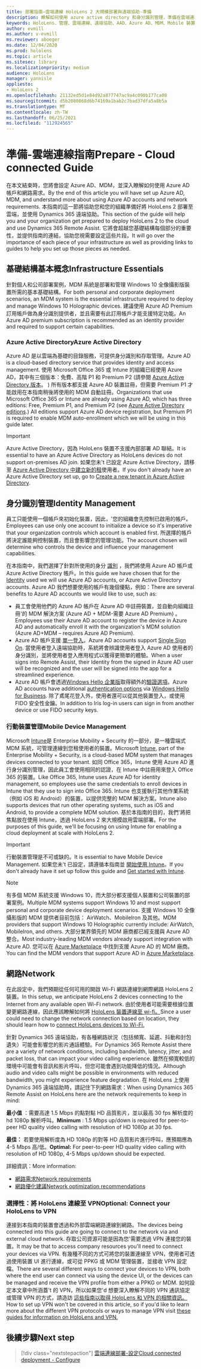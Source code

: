 ```yaml
---
title: 部署指南–雲端連線 HoloLens 2 大規模部署與遠端協助-準備
description: 瞭解如何使用 azure active directory 和身分識別管理，準備在雲端連線的網路上註冊 HoloLens 裝置。
keywords: HoloLens、管理、雲端連線、遠端協助、AAD、Azure AD、MDM、Mobile 裝置管理
author: evmill
ms.author: v-evmill
ms.reviewer: aboeger
ms.date: 12/04/2020
ms.prod: hololens
ms.topic: article
ms.sitesec: library
ms.localizationpriority: medium
audience: HoloLens
manager: yannisle
appliesto:
- HoloLens 2
ms.openlocfilehash: 21132ed5d1e84d92a877747ac9a4c090b177ca08
ms.sourcegitcommit: d5b2080868d6b74169a1bab2c7bad37dfa5a8b5a
ms.translationtype: MT
ms.contentlocale: zh-TW
ms.lasthandoff: 06/25/2021
ms.locfileid: "112924565"
---
```

# <a name="prepare---cloud-connected-guide"></a><span data-ttu-id="9a6c8-104">準備-雲端連線指南</span><span class="sxs-lookup"><span data-stu-id="9a6c8-104">Prepare - Cloud connected Guide</span></span>

<span data-ttu-id="9a6c8-105">在本文結束時，您將會設定 Azure AD、MDM，並深入瞭解如何使用 Azure AD 帳戶和網路需求。</span><span class="sxs-lookup"><span data-stu-id="9a6c8-105">By the end of this article you will have set up Azure AD, MDM, and understand more about using Azure AD accounts and network requirements.</span></span> <span data-ttu-id="9a6c8-106">本指南的這一節將協助您和您的組織準備好將 HoloLens 2 部署至雲端，並使用 Dynamics 365 遠端協助。</span><span class="sxs-lookup"><span data-stu-id="9a6c8-106">This section of the guide will help you and your organization get prepared to deploy HoloLens 2 to the cloud and use Dynamics 365 Remote Assist.</span></span> <span data-ttu-id="9a6c8-107">它將會超越您基礎結構每個部分的重要性，並提供指南的連結，協助您視需要設定這些片段。</span><span class="sxs-lookup"><span data-stu-id="9a6c8-107">It will go over the importance of each piece of your infrastructure as well as providing links to guides to help you set up those pieces as needed.</span></span>

## <a name="infrastructure-essentials"></a><span data-ttu-id="9a6c8-108">基礎結構基本概念</span><span class="sxs-lookup"><span data-stu-id="9a6c8-108">Infrastructure Essentials</span></span>

<span data-ttu-id="9a6c8-109">針對個人和公司部署案例，MDM 系統是部署和管理 Windows 10 全像攝影版裝置所需的基本基礎結構。</span><span class="sxs-lookup"><span data-stu-id="9a6c8-109">For both personal and corporate deployment scenarios, an MDM system is the essential infrastructure required to deploy and manage Windows 10 Holographic devices.</span></span> <span data-ttu-id="9a6c8-110">建議使用 Azure AD Premium 訂用帳戶做為身分識別提供者，並且需要有此訂用帳戶才能支援特定功能。</span><span class="sxs-lookup"><span data-stu-id="9a6c8-110">An Azure AD premium subscription is recommended as an identity provider and required to support certain capabilities.</span></span>

### <a name="azure-active-directory"></a><span data-ttu-id="9a6c8-111">Azure Active Directory</span><span class="sxs-lookup"><span data-stu-id="9a6c8-111">Azure Active Directory</span></span>

<span data-ttu-id="9a6c8-112">Azure AD 是以雲端為基礎的目錄服務，可提供身分識別和存取管理。</span><span class="sxs-lookup"><span data-stu-id="9a6c8-112">Azure AD is a cloud-based directory service that provides identity and access management.</span></span> <span data-ttu-id="9a6c8-113">使用 Microsoft Office 365 或 Intune 的組織已經使用 Azure AD，其中有三個版本：免費、高階 P1 和 Premium P2 (請參閱 [Azure Active Directory 版本](https://azure.microsoft.com/documentation/articles/active-directory-editions)。 ) 所有版本都支援 Azure AD 裝置註冊，但需要 Premium P1 才能啟用在本指南稍後將使用的 MDM 自動註冊。</span><span class="sxs-lookup"><span data-stu-id="9a6c8-113">Organizations that use Microsoft Office 365 or Intune are already using Azure AD, which has three editions: Free, Premium P1, and Premium P2 (see [Azure Active Directory editions](https://azure.microsoft.com/documentation/articles/active-directory-editions).) All editions support Azure AD device registration, but Premium P1 is required to enable MDM auto-enrollment which we will be using in this guide later.</span></span>

> [!IMPORTANT]
> <span data-ttu-id="9a6c8-114">Azure Active Directory，因為 HoloLens 裝置不支援內部部署 AD 聯結。</span><span class="sxs-lookup"><span data-stu-id="9a6c8-114">It is essential to have an Azure Active Directory as HoloLens devices do not support on-premises AD join.</span></span> <span data-ttu-id="9a6c8-115">如果您未&#39;t 已設定 Azure Active Directory，請移至 [Azure Active Directory 中建立新的租](https://docs.microsoft.com/azure/active-directory/fundamentals/active-directory-access-create-new-tenant)使用者。</span><span class="sxs-lookup"><span data-stu-id="9a6c8-115">If you don&#39;t already have an Azure Active Directory set up, go to [Create a new tenant in Azure Active Directory](https://docs.microsoft.com/azure/active-directory/fundamentals/active-directory-access-create-new-tenant).</span></span>

## <a name="identity-management"></a><span data-ttu-id="9a6c8-116">身分識別管理</span><span class="sxs-lookup"><span data-stu-id="9a6c8-116">Identity Management</span></span>

<span data-ttu-id="9a6c8-117">員工只能使用一個帳戶來初始化裝置，因此，&#39;您的組織會先控制已啟用的帳戶。</span><span class="sxs-lookup"><span data-stu-id="9a6c8-117">Employees can use only one account to initialize a device so it&#39;s imperative that your organization controls which account is enabled first.</span></span> <span data-ttu-id="9a6c8-118">所選擇的帳戶將決定誰能夠控制裝置，而且會影響您的管理功能。</span><span class="sxs-lookup"><span data-stu-id="9a6c8-118">The account chosen will determine who controls the device and influence your management capabilities.</span></span>

<span data-ttu-id="9a6c8-119">在本指南中，我們選擇了針對所使用的身分 [識別](https://docs.microsoft.com/hololens/hololens-identity) ，我們將使用 Azure AD 帳戶或 Azure Active Directory 帳戶。</span><span class="sxs-lookup"><span data-stu-id="9a6c8-119">In this guide we have chosen that for the [Identity](https://docs.microsoft.com/hololens/hololens-identity) used we will use Azure AD accounts, or Azure Active Directory accounts.</span></span> <span data-ttu-id="9a6c8-120">Azure AD 我們想要使用的帳戶有幾個優點，例如：</span><span class="sxs-lookup"><span data-stu-id="9a6c8-120">There are several benefits to Azure AD accounts we would like to use, such as:</span></span>

- <span data-ttu-id="9a6c8-121">員工會使用他們的 Azure AD 帳戶在 Azure AD 中註冊裝置，並自動向組織註冊&#39;的 MDM 解決方案 (Azure AD + MDM-需要 Azure AD Premium) 。</span><span class="sxs-lookup"><span data-stu-id="9a6c8-121">Employees use their Azure AD account to register the device in Azure AD and automatically enroll it with the organization&#39;s MDM solution (Azure AD+MDM – requires Azure AD Premium).</span></span>
- <span data-ttu-id="9a6c8-122">Azure AD 帳戶支援 [單一登入](https://docs.microsoft.com/azure/active-directory/manage-apps/what-is-single-sign-on)。</span><span class="sxs-lookup"><span data-stu-id="9a6c8-122">Azure AD accounts support [Single Sign On](https://docs.microsoft.com/azure/active-directory/manage-apps/what-is-single-sign-on).</span></span> <span data-ttu-id="9a6c8-123">當使用者登入遠端協助時，系統將會辨識使用者登入 Azure AD 使用者的身分識別，並將使用者登入應用程式以獲得更簡單的體驗。</span><span class="sxs-lookup"><span data-stu-id="9a6c8-123">When a user signs into Remote Assist, their Identity from the signed in Azure AD user will be recognized and the user will be signed into the app for a streamlined experience.</span></span>
- <span data-ttu-id="9a6c8-124">Azure AD 帳戶會透過[Windows Hello 企業版](https://docs.microsoft.com/windows/security/identity-protection/hello-for-business/hello-identity-verification)取得額外的[驗證選項](https://docs.microsoft.com/hololens/hololens-identity)。</span><span class="sxs-lookup"><span data-stu-id="9a6c8-124">Azure AD accounts have additional [authentication options](https://docs.microsoft.com/hololens/hololens-identity) via [Windows Hello for Business](https://docs.microsoft.com/windows/security/identity-protection/hello-for-business/hello-identity-verification).</span></span> <span data-ttu-id="9a6c8-125">除了鳶尾花登入外，使用者還可以從其他裝置登入，或使用 FIDO 安全性金鑰。</span><span class="sxs-lookup"><span data-stu-id="9a6c8-125">In addition to Iris log-in users can sign in from another device or use FIDO security keys.</span></span>

### <a name="mobile-device-management"></a><span data-ttu-id="9a6c8-126">行動裝置管理</span><span class="sxs-lookup"><span data-stu-id="9a6c8-126">Mobile Device Management</span></span>

<span data-ttu-id="9a6c8-127">Microsoft [Intune](https://docs.microsoft.com/mem/intune/fundamentals/what-is-intune)是 Enterprise Mobility + Security 的一部分，是一種雲端式 MDM 系統，可管理連線到您租使用者的裝置。</span><span class="sxs-lookup"><span data-stu-id="9a6c8-127">Microsoft [Intune](https://docs.microsoft.com/mem/intune/fundamentals/what-is-intune), part of the Enterprise Mobility + Security, is a cloud-based MDM system that manages devices connected to your tenant.</span></span> <span data-ttu-id="9a6c8-128">如同 Office 365，Intune 使用 Azure AD 進行身分識別管理，因此員工會使用相同的認證，在 Intune 中註冊用來登入 Office 365 的裝置。</span><span class="sxs-lookup"><span data-stu-id="9a6c8-128">Like Office 365, Intune uses Azure AD for identity management, so employees use the same credentials to enroll devices in Intune that they use to sign into Office 365.</span></span> <span data-ttu-id="9a6c8-129">Intune 也支援執行其他作業系統（例如 iOS 和 Android）的裝置，以提供完整的 MDM 解決方案。</span><span class="sxs-lookup"><span data-stu-id="9a6c8-129">Intune also supports devices that run other operating systems, such as iOS and Android, to provide a complete MDM solution.</span></span> <span data-ttu-id="9a6c8-130">基於本指南的目的，我們&#39;將把焦點放在使用 Intune，透過 HoloLens 2 來大規模啟用雲端部署。</span><span class="sxs-lookup"><span data-stu-id="9a6c8-130">For the purposes of this guide, we&#39;ll be focusing on using Intune for enabling a cloud deployment at scale with HoloLens 2.</span></span>

> [!IMPORTANT]
> <span data-ttu-id="9a6c8-131">行動裝置管理是不可或缺的。</span><span class="sxs-lookup"><span data-stu-id="9a6c8-131">It is essential to have Mobile Device Management.</span></span> <span data-ttu-id="9a6c8-132">如果您未&#39;t 已設定，請遵循本指南並 [開始使用 Intune](https://docs.microsoft.com/mem/intune/fundamentals/free-trial-sign-up)。</span><span class="sxs-lookup"><span data-stu-id="9a6c8-132">If you don&#39;t already have it set up follow this guide and [Get started with Intune](https://docs.microsoft.com/mem/intune/fundamentals/free-trial-sign-up).</span></span>

> [!NOTE]
> <span data-ttu-id="9a6c8-133">有多個 MDM 系統支援 Windows 10，而大部分都支援個人裝置和公司裝置的部署案例。</span><span class="sxs-lookup"><span data-stu-id="9a6c8-133">Multiple MDM systems support Windows 10 and most support personal and corporate device deployment scenarios.</span></span> <span data-ttu-id="9a6c8-134">支援 Windows 10 全像攝影版的 MDM 提供者目前包括： AirWatch、MobileIron 及其他。</span><span class="sxs-lookup"><span data-stu-id="9a6c8-134">MDM providers that support Windows 10 Holographic currently include: AirWatch, MobileIron, and others.</span></span> <span data-ttu-id="9a6c8-135">大部分業界領先的 MDM 廠商都已經支援與 Azure AD 整合。</span><span class="sxs-lookup"><span data-stu-id="9a6c8-135">Most industry-leading MDM vendors already support integration with Azure AD.</span></span> <span data-ttu-id="9a6c8-136">您可以在 [Azure Marketplace](https://azure.microsoft.com/marketplace/) 中找到支援 Azure AD 的 MDM 廠商。</span><span class="sxs-lookup"><span data-stu-id="9a6c8-136">You can find the MDM vendors that support Azure AD in [Azure Marketplace](https://azure.microsoft.com/marketplace/).</span></span>

## <a name="network"></a><span data-ttu-id="9a6c8-137">網路</span><span class="sxs-lookup"><span data-stu-id="9a6c8-137">Network</span></span>

<span data-ttu-id="9a6c8-138">在此設定中，我們預期從任何可用的開啟 Wi-Fi 網路連線到網際網路 HoloLens 2 裝置。</span><span class="sxs-lookup"><span data-stu-id="9a6c8-138">In this setup, we anticipate HoloLens 2 devices connecting to the Internet from any available open Wi-Fi network.</span></span> <span data-ttu-id="9a6c8-139">由於使用者可能需要根據位置變更網路連線，因此應該瞭解如何將 [HoloLens 裝置連線至 wi-fi。](https://docs.microsoft.com/hololens/hololens-network)</span><span class="sxs-lookup"><span data-stu-id="9a6c8-139">Since a user could need to change the network connection based on location, they should learn how to [connect HoloLens devices to Wi-Fi.](https://docs.microsoft.com/hololens/hololens-network)</span></span>

<span data-ttu-id="9a6c8-140">針對 Dynamics 365 遠端協助，有各種網路狀況（包括頻寬、延遲、抖動和封包遺失）可能會影響您的影片通話體驗。</span><span class="sxs-lookup"><span data-stu-id="9a6c8-140">For Dynamics 365 Remote Assist there are a variety of network conditions, including bandwidth, latency, jitter, and packet loss, that can impact your video calling experience.</span></span> <span data-ttu-id="9a6c8-141">雖然在頻寬較低的環境中可能會有音訊和影片呼叫，但您可能會遇到功能降低的情況。</span><span class="sxs-lookup"><span data-stu-id="9a6c8-141">Although audio and video calls might be possible in environments with reduced bandwidth, you might experience feature degradation.</span></span> <span data-ttu-id="9a6c8-142">在 HoloLens 上使用 Dynamics 365 遠端協助時，請記住下列網路需求：</span><span class="sxs-lookup"><span data-stu-id="9a6c8-142">When using Dynamics 365 Remote Assist on HoloLens here are the network requirements to keep in mind:</span></span>

<span data-ttu-id="9a6c8-143">**最小值** ：需要高達 1.5 Mbps 的點對點 HD 品質影片，並以最高 30 fps 解析度的 hd 1080p 解析呼叫。</span><span class="sxs-lookup"><span data-stu-id="9a6c8-143">**Minimum** : 1.5 Mbps up/down is required for peer-to-peer HD quality video calling with resolution of HD 1080p at 30 fps.</span></span>

<span data-ttu-id="9a6c8-144">**最佳：** 若要使用解析度為 HD 1080p 的對等 HD 品質影片進行呼叫，應預期應為 4-5 Mbps 高/低。</span><span class="sxs-lookup"><span data-stu-id="9a6c8-144">**Optimal:** For peer-to-peer HD quality video calling with resolution of HD 1080p, 4-5 Mbps up/down should be expected.</span></span>

<span data-ttu-id="9a6c8-145">詳細資訊：</span><span class="sxs-lookup"><span data-stu-id="9a6c8-145">More information:</span></span>

- [<span data-ttu-id="9a6c8-146">網路需求</span><span class="sxs-lookup"><span data-stu-id="9a6c8-146">Network requirements</span></span>](https://docs.microsoft.com/dynamics365/mixed-reality/remote-assist/requirements#network-requirements)
- [<span data-ttu-id="9a6c8-147">網路優化建議</span><span class="sxs-lookup"><span data-stu-id="9a6c8-147">Network optimization recommendations</span></span>](https://docs.microsoft.com/dynamics365/mixed-reality/remote-assist/requirements#dynamics-365-remote-assist-hololens)

### <a name="optional-connect-your-hololens-to-vpn"></a><span data-ttu-id="9a6c8-148">選擇性：將 HoloLens 連線至 VPN</span><span class="sxs-lookup"><span data-stu-id="9a6c8-148">Optional: Connect your HoloLens to VPN</span></span>

<span data-ttu-id="9a6c8-149">連接到本指南的裝置會透過和外部雲端網路連線到網路。</span><span class="sxs-lookup"><span data-stu-id="9a6c8-149">The devices being connected into this guide are going to connect to the network via and external cloud network.</span></span> <span data-ttu-id="9a6c8-150">存取公司資源可能是因為您&#39;需要透過 VPN 連接您的裝置。</span><span class="sxs-lookup"><span data-stu-id="9a6c8-150">It may be that to access company resources you&#39;ll need to connect your devices via VPN.</span></span> <span data-ttu-id="9a6c8-151">有幾種不同的方式可將您的裝置連線至 VPN，使用者可透過使用裝置 UI 進行連線，或可從 PPKG 或 MDM 管理裝置，並接收 VPN 設定檔。</span><span class="sxs-lookup"><span data-stu-id="9a6c8-151">There are several different ways to connect your devices to VPN, both where the end user can connect via using the device UI, or the devices can be managed and receive the VPN profile from either a PPKG or MDM.</span></span> <span data-ttu-id="9a6c8-152">如何設定本文章中所涵蓋&#39;t 的 VPN，所以如果您&#39;d 想要深入瞭解不同的 VPN 通訊協定或管理 VPN 的方式，請造訪 [這些指南以取得 HoloLens 和 VPN 的相關資訊。](https://docs.microsoft.com/hololens/hololens-network#vpn)</span><span class="sxs-lookup"><span data-stu-id="9a6c8-152">How to set up VPN won&#39;t be covered in this article, so if you&#39;d like to learn more about the different VPN protocols or ways to manage VPN visit [these guides for information on HoloLens and VPN.](https://docs.microsoft.com/hololens/hololens-network#vpn)</span></span>

## <a name="next-step"></a><span data-ttu-id="9a6c8-153">後續步驟</span><span class="sxs-lookup"><span data-stu-id="9a6c8-153">Next step</span></span>

> [!div class="nextstepaction"]
> [<span data-ttu-id="9a6c8-154">雲端連線部署-設定</span><span class="sxs-lookup"><span data-stu-id="9a6c8-154">Cloud connected deployment - Configure</span></span>](hololens2-cloud-connected-configure.md)
